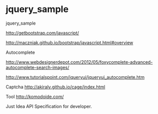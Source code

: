 jquery_sample
=============

jquery_sample

http://getbootstrap.com/javascript/

http://maczniak.github.io/bootstrap/javascript.html#overview

Autocomplete

http://www.webdesignerdepot.com/2012/05/foxycomplete-advanced-autocomplete-search-images/

http://www.tutorialspoint.com/jqueryui/jqueryui_autocomplete.htm

Captcha
http://akiraly.github.io/cage/index.html

Tool
http://komodoide.com/

Just Idea
API Specification for developer.
